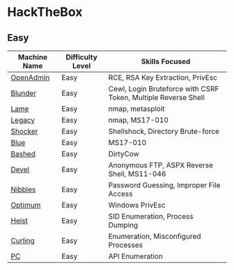 # HackTheBox

## Easy

| Machine Name                               | Difficulty Level | Skills Focused                                               |
| ------------------------------------------ | ---------------- | ------------------------------------------------------------ |
| [OpenAdmin](./Easy/openAdmin/openadmin.md) | Easy             | RCE, RSA Key Extraction, PrivEsc                             |
| [Blunder](./Easy/blunder/blunder.md)       | Easy             | Cewl, Login Bruteforce with CSRF Token, Multiple Reverse Shell |
| [Lame](./Easy/lame/lame.md)                | Easy             | nmap, metasploit                                             |
| [Legacy](./Easy/legacy/legacy.md)          | Easy             | nmap, MS17-010                                               |
| [Shocker](./Easy/shocker/shocker.md) | Easy | Shellshock, Directory Brute-force |
| [Blue](./Easy/blue/blue.md) | Easy | MS17-010 |
| [Bashed](./Easy/bashed/bashed.md) | Easy | DirtyCow |
| [Devel](./Easy/devel/devel.md) | Easy | Anonymous FTP, ASPX Reverse Shell, MS11-046 |
| [Nibbles](./Easy/nibbles/nibbles.md) | Easy | Password Guessing, Improper File Access |
| [Optimum](./Easy/optimum/optimum.md) | Easy | Windows PrivEsc |
| [Heist](./Easy/heist/heist.md) | Easy | SID Enumeration, Process Dumping |
| [Curling](./Easy/curling/curling.md) | Easy | Enumeration, Misconfigured Processes |
| [PC](./Easy/pc/pc.md) | Easy | API Enumeration |


